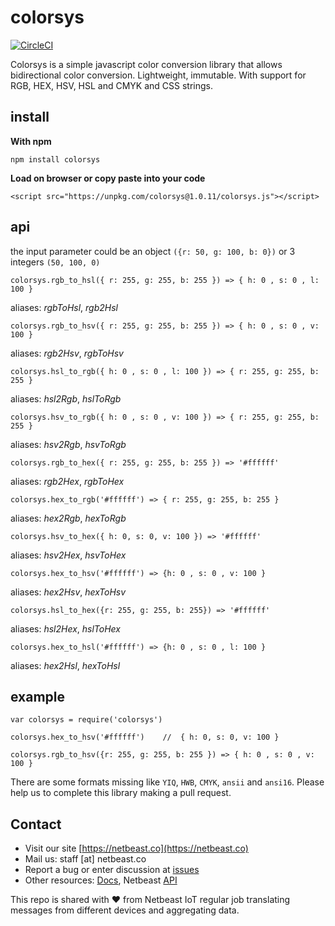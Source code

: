 # colorsys
[![CircleCI](https://circleci.com/gh/netbeast/colorsys.svg?style=svg)](https://circleci.com/gh/netbeast/colorsys)

Colorsys is a simple javascript color conversion library that allows bidirectional color conversion.
Lightweight, immutable. With support for RGB, HEX, HSV, HSL and CMYK and CSS strings.

## install

**With npm**
```
npm install colorsys
```

**Load on browser or copy paste into your code**
```
<script src="https://unpkg.com/colorsys@1.0.11/colorsys.js"></script>
```

## api
the input parameter could be an object `({r: 50, g: 100, b: 0})` or 3 integers `(50, 100, 0)`

```
colorsys.rgb_to_hsl({ r: 255, g: 255, b: 255 }) => { h: 0 , s: 0 , l: 100 }
```

aliases: _rgbToHsl_, _rgb2Hsl_

```
colorsys.rgb_to_hsv({ r: 255, g: 255, b: 255 }) => { h: 0 , s: 0 , v: 100 }
```

aliases: _rgb2Hsv_, _rgbToHsv_

```
colorsys.hsl_to_rgb({ h: 0 , s: 0 , l: 100 }) => { r: 255, g: 255, b: 255 }
```

aliases: _hsl2Rgb_, _hslToRgb_

```
colorsys.hsv_to_rgb({ h: 0 , s: 0 , v: 100 }) => { r: 255, g: 255, b: 255 }
```

aliases: _hsv2Rgb_, _hsvToRgb_

```
colorsys.rgb_to_hex({ r: 255, g: 255, b: 255 }) => '#ffffff'
```

aliases: _rgb2Hex_, _rgbToHex_

```
colorsys.hex_to_rgb('#ffffff') => { r: 255, g: 255, b: 255 }
```

aliases: _hex2Rgb_, _hexToRgb_

```
colorsys.hsv_to_hex({ h: 0, s: 0, v: 100 }) => '#ffffff'
```

aliases: _hsv2Hex_, _hsvToHex_

```
colorsys.hex_to_hsv('#ffffff') => {h: 0 , s: 0 , v: 100 }
```

aliases: _hex2Hsv_, _hexToHsv_

```
colorsys.hsl_to_hex({r: 255, g: 255, b: 255}) => '#ffffff'
```

aliases: _hsl2Hex_, _hslToHex_

```
colorsys.hex_to_hsl('#ffffff') => {h: 0 , s: 0 , l: 100 }
```

aliases: _hex2Hsl_, _hexToHsl_

## example
```
var colorsys = require('colorsys')

colorsys.hex_to_hsv('#ffffff')    //  { h: 0, s: 0, v: 100 }

colorsys.rgb_to_hsv({r: 255, g: 255, b: 255 }) => { h: 0 , s: 0 , v: 100 }
```

There are some formats missing like `YIQ`, `HWB`, `CMYK`, `ansii` and `ansi16`. Please help us to complete this library making a pull request. 

## Contact
* Visit our site [https://netbeast.co](https://netbeast.co)
* Mail us: staff [at] netbeast.co
* Report a bug or enter discussion at [issues](https://github.com/netbeast/colorsys/issues)
* Other resources: [Docs](https://github.com/netbeast/docs/wiki), Netbeast [API](https://github.com/netbeast/API)

This repo is shared with :heart: from Netbeast IoT regular job translating
messages from different devices and aggregating data.
